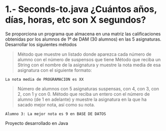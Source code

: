# 1.- Seconds-to.java ¿Cuántos años, días, horas, etc son X segundos?
Se proporciona un programa que almacena en una matriz las calificaciones obtenidas por los alumnos de 1º de DAM (30 alumnos) en las 5 asignaturas. Desarrollar los siguientes métodos
>Método que muestre un listado donde aparezca cada número de
alumno con el número de suspensos que tiene
>Método que reciba un String con el nombre de la asignatura y
muestre la nota media de esa asignatura con el siguiente formato:
```
La nota media de PROGRAMACION es XX
```
>Número de alumnos con 5 asignaturas suspensas, con 4, con 3,
con 2, con 1 y con 0.
>Método que reciba un entero con el número de alumno (de 1 en
adelante) y muestre la asignatura en la que ha sacado mejor nota,
así como su nota.
```
Alumno 3: La mejor nota es 9 en BASE DE DATOS
```
Proyecto desarrollado en Java
